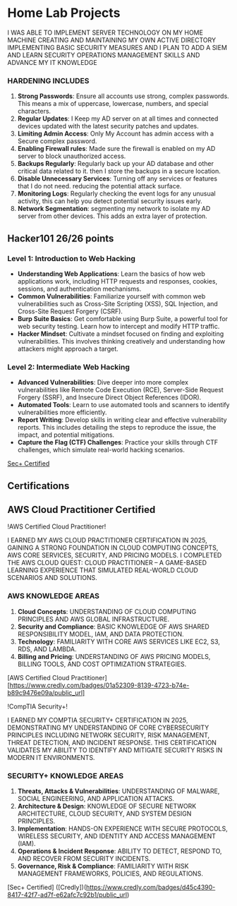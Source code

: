 # Home Lab Projects

 I WAS ABLE TO IMPLEMENT SERVER TECHNOLOGY ON MY HOME MACHINE CREATING AND MAINTAINING MY OWN ACTIVE DIRECTORY IMPLEMENTING BASIC SECURITY MEASURES AND I PLAN TO ADD A SIEM AND LEARN SECURITY OPERATIONS MANAGEMENT SKILLS AND ADVANCE MY IT KNOWLEDGE

### HARDENING INCLUDES
1. **Strong Passwords**: Ensure all accounts use strong, complex passwords. This means a mix of uppercase, lowercase, numbers, and special characters.
2. **Regular Updates**: I Keep my AD server on at all times and connected devices updated with the latest security patches and updates.
3. **Limiting Admin Access**: Only My Account has admin access with a Secure complex password.
4. **Enabling Firewall rules**: Made sure the firewall is enabled on my AD server to block unauthorized access.
5. **Backups Regularly**: Regularly back up your AD database and other critical data related to it. then I store the backups in a secure location.
6. **Disable Unnecessary Services**: Turning off any services or features that I do not need. reducing the potential attack surface.
7. **Monitoring Logs**: Regularly checking the event logs for any unusual activity, this can help you detect potential security issues early.
8. **Network Segmentation**: segmenting my network to isolate my AD server from other devices. This adds an extra layer of protection.

## Hacker101 26/26 points

### Level 1: Introduction to Web Hacking
- **Understanding Web Applications**: Learn the basics of how web applications work, including HTTP requests and responses, cookies, sessions, and authentication mechanisms.
- **Common Vulnerabilities**: Familiarize yourself with common web vulnerabilities such as Cross-Site Scripting (XSS), SQL Injection, and Cross-Site Request Forgery (CSRF).
- **Burp Suite Basics**: Get comfortable using Burp Suite, a powerful tool for web security testing. Learn how to intercept and modify HTTP traffic.
- **Hacker Mindset**: Cultivate a mindset focused on finding and exploiting vulnerabilities. This involves thinking creatively and understanding how attackers might approach a target.

### Level 2: Intermediate Web Hacking
- **Advanced Vulnerabilities**: Dive deeper into more complex vulnerabilities like Remote Code Execution (RCE), Server-Side Request Forgery (SSRF), and Insecure Direct Object References (IDOR).
- **Automated Tools**: Learn to use automated tools and scanners to identify vulnerabilities more efficiently.
- **Report Writing**: Develop skills in writing clear and effective vulnerability reports. This includes detailing the steps to reproduce the issue, the impact, and potential mitigations.
- **Capture the Flag (CTF) Challenges**: Practice your skills through CTF challenges, which simulate real-world hacking scenarios.

[Sec+ Certified](https://github.com/Treyking55/Readme/blob/main/CompTIA%20Security%2B%20ce%20certificate.pdf)

## Certifications

## AWS Cloud Practitioner Certified

!AWS Certified Cloud Practitioner!

I EARNED MY AWS CLOUD PRACTITIONER CERTIFICATION IN 2025, GAINING A STRONG FOUNDATION IN CLOUD COMPUTING CONCEPTS, AWS CORE SERVICES, SECURITY, AND PRICING MODELS. I COMPLETED THE AWS CLOUD QUEST: CLOUD PRACTITIONER – A GAME-BASED LEARNING EXPERIENCE THAT SIMULATED REAL-WORLD CLOUD SCENARIOS AND SOLUTIONS.

### AWS KNOWLEDGE AREAS
1. **Cloud Concepts**: UNDERSTANDING OF CLOUD COMPUTING PRINCIPLES AND AWS GLOBAL INFRASTRUCTURE.
2. **Security and Compliance**: BASIC KNOWLEDGE OF AWS SHARED RESPONSIBILITY MODEL, IAM, AND DATA PROTECTION.
3. **Technology**: FAMILIARITY WITH CORE AWS SERVICES LIKE EC2, S3, RDS, AND LAMBDA.
4. **Billing and Pricing**: UNDERSTANDING OF AWS PRICING MODELS, BILLING TOOLS, AND COST OPTIMIZATION STRATEGIES.

[AWS Certified Cloud Practitioner] [https://www.credly.com/badges/01a52309-8139-4723-b74e-b89c9476e09a/public_url]

!CompTIA Security+!

I EARNED MY COMPTIA SECURITY+ CERTIFICATION IN 2025, DEMONSTRATING MY UNDERSTANDING OF CORE CYBERSECURITY PRINCIPLES INCLUDING NETWORK SECURITY, RISK MANAGEMENT, THREAT DETECTION, AND INCIDENT RESPONSE. THIS CERTIFICATION VALIDATES MY ABILITY TO IDENTIFY AND MITIGATE SECURITY RISKS IN MODERN IT ENVIRONMENTS.

### SECURITY+ KNOWLEDGE AREAS
1. **Threats, Attacks & Vulnerabilities**: UNDERSTANDING OF MALWARE, SOCIAL ENGINEERING, AND APPLICATION ATTACKS.
2. **Architecture & Design**: KNOWLEDGE OF SECURE NETWORK ARCHITECTURE, CLOUD SECURITY, AND SYSTEM DESIGN PRINCIPLES.
3. **Implementation**: HANDS-ON EXPERIENCE WITH SECURE PROTOCOLS, WIRELESS SECURITY, AND IDENTITY AND ACCESS MANAGEMENT (IAM).
4. **Operations & Incident Response**: ABILITY TO DETECT, RESPOND TO, AND RECOVER FROM SECURITY INCIDENTS.
5. **Governance, Risk & Compliance**: FAMILIARITY WITH RISK MANAGEMENT FRAMEWORKS, POLICIES, AND REGULATIONS.

[Sec+ Certified] ([Credly])(https://www.credly.com/badges/d45c4390-8417-42f7-ad7f-e62afc7c92b1/public_url)

